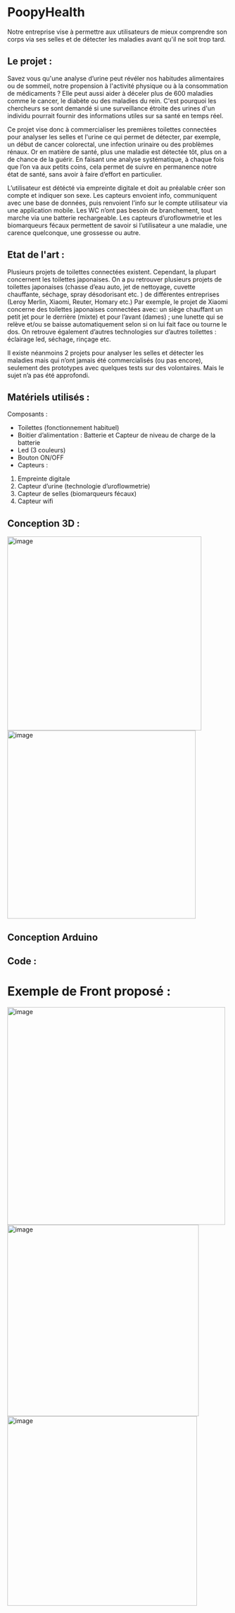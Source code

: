 # PoopyHealth

Notre entreprise vise à permettre aux utilisateurs de mieux comprendre son corps via ses selles et de détecter les maladies avant qu'il ne soit trop tard.

## Le projet : 

Savez vous qu'une analyse d’urine peut révéler nos habitudes alimentaires ou de sommeil, notre propension à l'activité physique ou à la consommation de médicaments ? Elle peut aussi aider à déceler plus de 600 maladies comme le cancer, le diabète ou des maladies du rein. C'est pourquoi les chercheurs se sont demandé si une surveillance étroite des urines d'un individu pourrait fournir des informations utiles  sur sa santé en temps réel.

Ce projet vise donc à commercialiser les premières toilettes connectées pour analyser les selles et l'urine ce qui permet de détecter, par exemple, un début de cancer colorectal, une infection urinaire ou des problèmes rénaux. 
Or en matière de santé, plus une maladie est détectée tôt, plus on a de chance de la guérir. En faisant une analyse systématique, à chaque fois que l’on va aux petits coins, cela permet de suivre en permanence notre état de santé, sans avoir à faire d’effort en particulier. 

L’utilisateur est détécté via empreinte digitale et doit au préalable créer son compte et indiquer son sexe. 
Les capteurs envoient info, communiquent avec une base de données, puis renvoient l’info sur le compte utilisateur via une application mobile.
Les WC n’ont pas besoin de branchement, tout marche via une batterie rechargeable. 
Les capteurs d’uroflowmetrie et les biomarqueurs fécaux permettent de savoir si l’utilisateur a une maladie, une carence quelconque, une grossesse ou autre.


## Etat de l'art : 

Plusieurs projets de toilettes connectées existent. Cependant, la plupart concernent les toilettes japonaises. On a pu retrouver plusieurs projets de toilettes japonaises (chasse d’eau auto, jet de nettoyage, cuvette chauffante, séchage, spray désodorisant etc. ) de différentes entreprises (Leroy Merlin, Xiaomi, Reuter, Homary etc.) 
Par exemple, le projet de Xiaomi concerne des toilettes japonaises connectées avec: 
un siège chauffant 
un petit jet pour le derrière (mixte) et pour l’avant (dames) ;
une lunette qui se relève et/ou se baisse automatiquement selon si on lui fait face ou tourne le dos.
On retrouve également d’autres technologies sur d’autres toilettes : éclairage led, séchage, rinçage etc. 

Il existe néanmoins 2 projets pour analyser les selles et détecter les maladies mais qui n’ont jamais été commercialisés (ou pas encore), seulement des prototypes avec quelques tests sur des volontaires. Mais le sujet n’a pas été approfondi.

## Matériels utilisés : 

Composants :

- Toilettes (fonctionnement habituel)
- Boitier d’alimentation : Batterie et Capteur de niveau de charge de la batterie
- Led (3 couleurs)
- Bouton ON/OFF
- Capteurs : 
1. Empreinte digitale 
2. Capteur d’urine (technologie d’uroflowmetrie)
3. Capteur de selles (biomarqueurs fécaux)
4. Capteur wifi

## Conception 3D : 



<img width="441" alt="image" src="https://user-images.githubusercontent.com/89772039/219391909-d8b3341d-c05a-4f1e-9d86-c47c2c2e7589.png">


<img width="428" alt="image" src="https://user-images.githubusercontent.com/89772039/219391621-8584aef1-7a2d-4ae6-befe-21e4f9ae457a.png">

## Conception Arduino 


## Code : 



# Exemple de Front proposé : 

<img width="495" alt="image" src="https://user-images.githubusercontent.com/89772039/219393631-1e0c40f9-803a-4fbc-a151-6133f9a105c4.png">

<img width="435" alt="image" src="https://user-images.githubusercontent.com/89772039/219393770-52ea079f-501c-4293-9de3-73329d239576.png">


<img width="431" alt="image" src="https://user-images.githubusercontent.com/89772039/219393870-cfa04ad9-6de3-4ced-acb2-80f09c3d3c8f.png">




